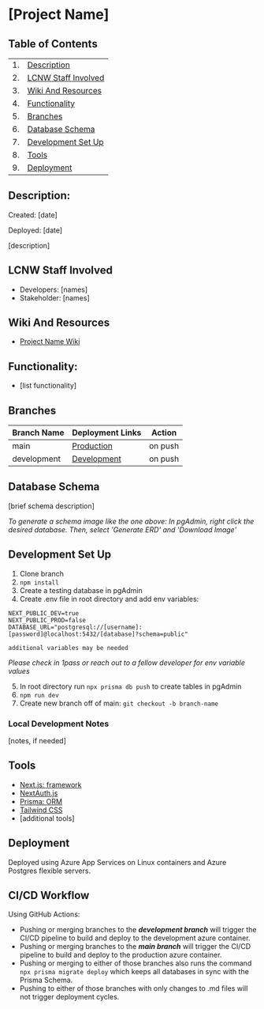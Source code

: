 # [Project Name]

<!-- <img src="./public/logo.svg" alt="Logo" width="350px"> -->

## Table of Contents

|     |                                             |
| --- | ------------------------------------------- |
| 1.  | [Description](#description)                 |
| 2.  | [LCNW Staff Involved](#lcnw-staff-involved) |
| 3.  | [Wiki And Resources](#wiki-and-resources)   |
| 4.  | [Functionality](#functionality)             |
| 5.  | [Branches](#branches)                       |
| 6.  | [Database Schema](#database-schema)         |
| 7.  | [Development Set Up](#development-set-up)   |
| 8.  | [Tools](#tools)                             |
| 9.  | [Deployment](#deployment)                   |

## Description:

Created: [date]

Deployed: [date]

[description]

## LCNW Staff Involved

- Developers: [names]
- Stakeholder: [names]

## Wiki And Resources

- [Project Name Wiki]()

## Functionality:

- [list functionality]

## Branches

| Branch Name | Deployment Links | Action  |
| ----------- | ---------------- | ------- |
| main        | [Production]()   | on push |
| development | [Development]()  | on push |

## Database Schema

[brief schema description]

<!-- <img src="./public/schema.png" alt="DB Schema" width="450px"> -->

_To generate a schema image like the one above: In pgAdmin, right click the
desired database. Then, select 'Generate ERD' and 'Download Image'_

## Development Set Up

1. Clone branch
2. `npm install`
3. Create a testing database in pgAdmin
4. Create .env file in root directory and add env variables:

```
NEXT_PUBLIC_DEV=true
NEXT_PUBLIC_PROD=false
DATABASE_URL="postgresql://[username]:[password]@localhost:5432/[database]?schema=public"

additional variables may be needed
```

_Please check in 1pass or reach out to a fellow developer for env variable
values_

5. In root directory run `npx prisma db push` to create tables in pgAdmin
6. `npm run dev`
7. Create new branch off of main: `git checkout -b branch-name`

### Local Development Notes

[notes, if needed]

## Tools

- [Next.js: framework](https://nextjs.org/docs/getting-started)
- [NextAuth.js](https://next-auth.js.org/)
- [Prisma: ORM](https://www.prisma.io/)
- [Tailwind CSS](https://tailwindcss.com/)
- [additional tools]

## Deployment

Deployed using Azure App Services on Linux containers and Azure Postgres
flexible servers.

## CI/CD Workflow

Using GitHub Actions:

- Pushing or merging branches to the **_development branch_** will trigger the CI/CD
  pipeline to build and deploy to the development azure container.
- Pushing or merging branches to the **_main branch_** will trigger the CI/CD
  pipeline to build and deploy to the production azure container.
- Pushing or merging to either of those branches also runs the command
  `npx prisma migrate deploy` which keeps all databases in sync with the Prisma
  Schema.
- Pushing to either of those branches with only changes to .md files will not
  trigger deployment cycles.
